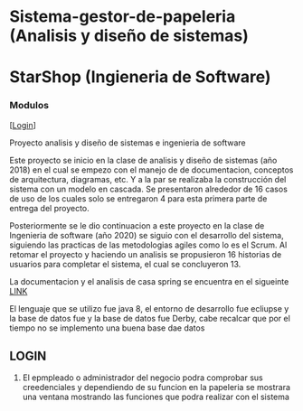 # Sistema-gestor-de-papeleria (Analisis y diseño de sistemas)
# StarShop (Ingieneria de Software)

### Modulos
[[Login](##LOGIN)]

Proyecto analisis y diseño de sistemas e ingenieria de software

Este proyecto se inicio en la clase de analisis y diseño de sistemas (año 2018) en el cual se empezo con el manejo de de documentacion, conceptos de arquitectura, diagramas, etc. Y a la par se realizaba la construcción del sistema con un modelo en cascada. Se presentaron alrededor de 16 casos de uso de los cuales solo se entregaron 4 para esta primera parte de entrega del proyecto.

Posteriormente se le dio continuacion a este proyecto en la clase de Ingenieria de software (año 2020) se siguio con el desarrollo del sistema, siguiendo las practicas de las metodologias agiles como lo es el Scrum. Al retomar el proyecto y haciendo un analisis se propusieron 16 historias de usuarios para completar el sistema, el cual se concluyeron 13.


La documentacion y el analisis de casa spring se encuentra en el sigueinte [LINK](https://drive.google.com/open?id=1febzrcD0SFJEr1yOwJBGQYimcWO65FbT)


El lenguaje que se utilizo fue java 8, el entorno de desarrollo fue ecliupse y la base de datos fue y la base de datos fue Derby, cabe recalcar que por el tiempo no se implemento una buena base dae datos



## LOGIN

1) El epmpleado o administrador del negocio podra comprobar sus creedenciales y dependiendo de su funcion en la papeleria se mostrara 
una ventana mostrando las funciones que podra realizar con el sistema
